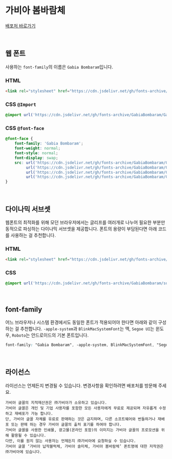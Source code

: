 # 가비아 봄바람체

[배포처 바로가기](https://company.gabia.com/introduce/ci)

&nbsp;

## 웹 폰트

사용하는 `font-family`의 이름은 `Gabia Bombaram`입니다.

### HTML

```html
<link rel="stylesheet" href="https://cdn.jsdelivr.net/gh/fonts-archive/GabiaBombaram/GabiaBombaram.css" type="text/css"/>
```

### CSS `@Import`

```css
@import url('https://cdn.jsdelivr.net/gh/fonts-archive/GabiaBombaram/GabiaBombaram.css');
```

### CSS `@font-face`

```css
@font-face {
    font-family: 'Gabia Bombaram';
    font-weight: normal;
    font-style: normal;
    font-display: swap;
    src: url('https://cdn.jsdelivr.net/gh/fonts-archive/GabiaBombaram/GabiaBombaram.woff2') format('woff2'),
         url('https://cdn.jsdelivr.net/gh/fonts-archive/GabiaBombaram/GabiaBombaram.woff') format('woff'),
         url('https://cdn.jsdelivr.net/gh/fonts-archive/GabiaBombaram/GabiaBombaram.otf') format('opentype'),
         url('https://cdn.jsdelivr.net/gh/fonts-archive/GabiaBombaram/GabiaBombaram.ttf') format('truetype');
}
```

&nbsp;

## 다이나믹 서브셋

웹폰트의 최적화를 위해 모던 브라우저에서는 글리프를 여러개로 나누어 필요한 부분만 동적으로 파싱하는 다이나믹 서브셋을 제공합니다. 폰트의 용량이 부담된다면 아래 코드를 사용하는 걸 추천합니다.

### HTML

```html
<link rel="stylesheet" href="https://cdn.jsdelivr.net/gh/fonts-archive/GabiaBombaram/subsets/GabiaBombaram-dynamic-subset.css" type="text/css"/>
```

### CSS

```css
@import url('https://cdn.jsdelivr.net/gh/fonts-archive/GabiaBombaram/subsets/GabiaBombaram-dynamic-subset.css');
```

&nbsp;

## font-family

어느 브라우저나 시스템 환경에서도 동일한 폰트가 적용되어야 한다면 아래와 같이 구성하는 걸 추천합니다. `-apple-system`과 `BlinkMacSystemFont`는 맥, `Segoe UI`는 윈도우, `Roboto`는 안드로이드의 기본 폰트입니다.

```css
font-family: "Gabia Bombaram", -apple-system, BlinkMacSystemFont, "Segoe UI", Roboto, Oxygen, Ubuntu, Cantarell, "Open Sans", "Helvetica Neue", sans-serif;
```

&nbsp;

## 라이선스

라이선스는 언제든지 변경될 수 있습니다. 변경사항을 확인하려면 배포처를 방문해 주세요.

```
가비아 글꼴의 지적재산권은 ㈜가비아가 소유하고 있습니다. 
가비아 글꼴은 개인 및 기업 사용자를 포함한 모든 사용자에게 무료로 제공되며 자유롭게 수정하고 재배포가 가능 합니다. 
단, 가비아 글꼴 자체를 유료로 판매하는 것은 금지하며, 다른 소프트웨어와 번들하거나 재배포 또는 판매 하는 경우 가비아 글꼴의 출처 표기를 하여야 합니다. 
가비아 글꼴을 사용한 인쇄물, 광고물(온라인 포함)의 이미지는 가비아 글꼴의 프로모션을 위해 활용될 수 있습니다. 
다만, 이를 원치 않는 사용자는 언제든지 ㈜가비아에 요청하실 수 있습니다. 
가비아 글꼴 ‘가비아 납작블럭체, 가비아 솔미체, 가비아 봄바람체’ 폰트명에 대한 저작권은 ㈜가비아에 있습니다.
```

